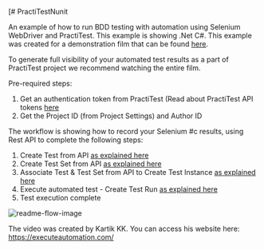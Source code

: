 [# PractiTestNunit

An example of how to run BDD testing with automation using Selenium WebDriver and PractiTest.   This example is showing .Net C#. 
This example was created for a demonstration film that can be found [here](https://www.youtube.com/watch?v=wBntAx7-Jzs). 

To generate full visibility of your automated test results as a part of PractiTest project we recommend watching the entire film. 

Pre-required steps: 
1. Get an authentication token from PractiTest (Read about PractiTest API tokens [here](https://www.practitest.com/help/account/account-api-tokens/)
2. Get the Project ID (from Project Settings) and Author ID  

The workflow is showing how to record your Selenium #c results, using Rest API to complete the following steps: 
1. Create Test from API [as explained here](https://www.practitest.com/api-v2/#create-a-test)
2. Create Test Set from API [as explained here](https://www.practitest.com/api-v2/#create-a-testset)
3. Associate Test & Test Set from API to Create Test Instance [as explained here](https://www.practitest.com/api-v2/#create-an-instance)
4. Execute automated test - Create Test Run [as explained here](https://www.practitest.com/api-v2/#create-a-run-automated-test)
5. Test execution complete 



![readme-flow-image](https://user-images.githubusercontent.com/91754/179421791-ef95eef5-87f6-4432-8f21-98745b777e03.png)


The video was created by Kartik KK.  You can access his website here: https://executeautomation.com/
